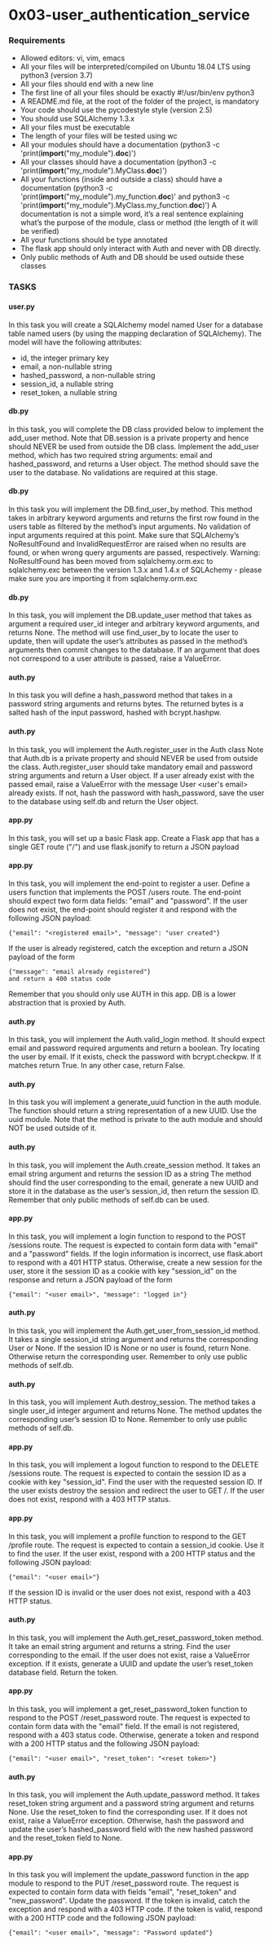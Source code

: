 # 0x03-user_authentication_service

### Requirements
- Allowed editors: vi, vim, emacs
- All your files will be interpreted/compiled on Ubuntu 18.04 LTS using python3 (version 3.7)
- All your files should end with a new line
- The first line of all your files should be exactly #!/usr/bin/env python3
- A README.md file, at the root of the folder of the project, is mandatory
- Your code should use the pycodestyle style (version 2.5)
- You should use SQLAlchemy 1.3.x
- All your files must be executable
- The length of your files will be tested using wc
- All your modules should have a documentation (python3 -c 'print(__import__("my_module").__doc__)')
- All your classes should have a documentation (python3 -c 'print(__import__("my_module").MyClass.__doc__)')
- All your functions (inside and outside a class) should have a documentation (python3 -c 'print(__import__("my_module").my_function.__doc__)' and python3 -c 'print(__import__("my_module").MyClass.my_function.__doc__)')
A documentation is not a simple word, it’s a real sentence explaining what’s the purpose of the module, class or method (the length of it will be verified)
- All your functions should be type annotated
- The flask app should only interact with Auth and never with DB directly.
- Only public methods of Auth and DB should be used outside these classes

### TASKS

#### user.py
In this task you will create a SQLAlchemy model named User for a database table named users (by using the mapping declaration of SQLAlchemy).
The model will have the following attributes:
- id, the integer primary key
- email, a non-nullable string
- hashed_password, a non-nullable string
- session_id, a nullable string
- reset_token, a nullable string

#### db.py
In this task, you will complete the DB class provided below to implement the add_user method.
Note that DB.session is a private property and hence should NEVER be used from outside the DB class.
Implement the add_user method, which has two required string arguments: email and hashed_password, and returns a User object. The method should save the user to the database. No validations are required at this stage.

#### db.py
In this task you will implement the DB.find_user_by method. This method takes in arbitrary keyword arguments and returns the first row found in the users table as filtered by the method’s input arguments. No validation of input arguments required at this point.
Make sure that SQLAlchemy’s NoResultFound and InvalidRequestError are raised when no results are found, or when wrong query arguments are passed, respectively.
Warning:
NoResultFound has been moved from sqlalchemy.orm.exc to sqlalchemy.exc between the version 1.3.x and 1.4.x of SQLAchemy - please make sure you are importing it from sqlalchemy.orm.exc

#### db.py
In this task, you will implement the DB.update_user method that takes as argument a required user_id integer and arbitrary keyword arguments, and returns None.
The method will use find_user_by to locate the user to update, then will update the user’s attributes as passed in the method’s arguments then commit changes to the database.
If an argument that does not correspond to a user attribute is passed, raise a ValueError.

#### auth.py
In this task you will define a hash_password method that takes in a password string arguments and returns bytes.
The returned bytes is a salted hash of the input password, hashed with bcrypt.hashpw.

#### auth.py
In this task, you will implement the Auth.register_user in the Auth class
Note that Auth.db is a private property and should NEVER be used from outside the class.
Auth.register_user should take mandatory email and password string arguments and return a User object.
If a user already exist with the passed email, raise a ValueError with the message User <user's email> already exists.
If not, hash the password with hash_password, save the user to the database using self.db and return the User object.

#### app.py
In this task, you will set up a basic Flask app.
Create a Flask app that has a single GET route ("/") and use flask.jsonify to return a JSON payload 

#### app.py
In this task, you will implement the end-point to register a user. Define a users function that implements the POST /users route.
The end-point should expect two form data fields: "email" and "password". If the user does not exist, the end-point should register it and respond with the following JSON payload:
```
{"email": "<registered email>", "message": "user created"}
```
If the user is already registered, catch the exception and return a JSON payload of the form
```
{"message": "email already registered"}
and return a 400 status code
```
Remember that you should only use AUTH in this app. DB is a lower abstraction that is proxied by Auth.

#### auth.py
In this task, you will implement the Auth.valid_login method. It should expect email and password required arguments and return a boolean.
Try locating the user by email. If it exists, check the password with bcrypt.checkpw. If it matches return True. In any other case, return False.

#### auth.py
In this task you will implement a generate_uuid function in the auth module. The function should return a string representation of a new UUID. Use the uuid module.
Note that the method is private to the auth module and should NOT be used outside of it.

#### auth.py
In this task, you will implement the Auth.create_session method. It takes an email string argument and returns the session ID as a string
The method should find the user corresponding to the email, generate a new UUID and store it in the database as the user’s session_id, then return the session ID.
Remember that only public methods of self.db can be used.

#### app.py
In this task, you will implement a login function to respond to the POST /sessions route.
The request is expected to contain form data with "email" and a "password" fields.
If the login information is incorrect, use flask.abort to respond with a 401 HTTP status.
Otherwise, create a new session for the user, store it the session ID as a cookie with key "session_id" on the response and return a JSON payload of the form
```
{"email": "<user email>", "message": "logged in"}
```

#### auth.py
In this task, you will implement the Auth.get_user_from_session_id method. It takes a single session_id string argument and returns the corresponding User or None.
If the session ID is None or no user is found, return None. Otherwise return the corresponding user.
Remember to only use public methods of self.db.

#### auth.py
In this task, you will implement Auth.destroy_session. The method takes a single user_id integer argument and returns None.
The method updates the corresponding user’s session ID to None.
Remember to only use public methods of self.db.

#### app.py
In this task, you will implement a logout function to respond to the DELETE /sessions route.
The request is expected to contain the session ID as a cookie with key "session_id".
Find the user with the requested session ID. If the user exists destroy the session and redirect the user to GET /. If the user does not exist, respond with a 403 HTTP status.

#### app.py
In this task, you will implement a profile function to respond to the GET /profile route.
The request is expected to contain a session_id cookie. Use it to find the user. If the user exist, respond with a 200 HTTP status and the following JSON payload:
```
{"email": "<user email>"}
```
If the session ID is invalid or the user does not exist, respond with a 403 HTTP status.

#### auth.py
In this task, you will implement the Auth.get_reset_password_token method. It take an email string argument and returns a string.
Find the user corresponding to the email. If the user does not exist, raise a ValueError exception. If it exists, generate a UUID and update the user’s reset_token database field. Return the token.

#### app.py
In this task, you will implement a get_reset_password_token function to respond to the POST /reset_password route.
The request is expected to contain form data with the "email" field.
If the email is not registered, respond with a 403 status code. Otherwise, generate a token and respond with a 200 HTTP status and the following JSON payload:
```
{"email": "<user email>", "reset_token": "<reset token>"}
```

#### auth.py
In this task, you will implement the Auth.update_password method. It takes reset_token string argument and a password string argument and returns None.
Use the reset_token to find the corresponding user. If it does not exist, raise a ValueError exception.
Otherwise, hash the password and update the user’s hashed_password field with the new hashed password and the reset_token field to None.

#### app.py
In this task you will implement the update_password function in the app module to respond to the PUT /reset_password route.
The request is expected to contain form data with fields "email", "reset_token" and "new_password".
Update the password. If the token is invalid, catch the exception and respond with a 403 HTTP code.
If the token is valid, respond with a 200 HTTP code and the following JSON payload:
```
{"email": "<user email>", "message": "Password updated"}
```
